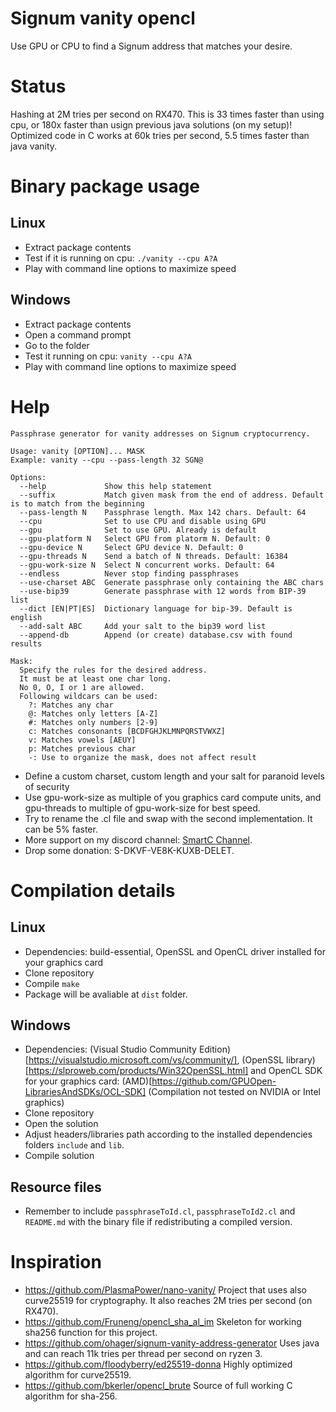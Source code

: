 # Signum vanity opencl
Use GPU or CPU to find a Signum address that matches your desire.

# Status
Hashing at 2M tries per second on RX470. This is 33 times faster than using cpu, or 180x faster than usign previous java solutions (on my setup)! Optimized code in C works at 60k tries per second, 5.5 times faster than java vanity.

# Binary package usage

## Linux
* Extract package contents
* Test if it is running on cpu: `./vanity --cpu A?A`
* Play with command line options to maximize speed

## Windows
* Extract package contents
* Open a command prompt
* Go to the folder
* Test it running on cpu: `vanity --cpu A?A`
* Play with command line options to maximize speed

# Help
```
Passphrase generator for vanity addresses on Signum cryptocurrency.

Usage: vanity [OPTION]... MASK
Example: vanity --cpu --pass-length 32 SGN@

Options:
  --help             Show this help statement
  --suffix           Match given mask from the end of address. Default is to match from the beginning
  --pass-length N    Passphrase length. Max 142 chars. Default: 64
  --cpu              Set to use CPU and disable using GPU
  --gpu              Set to use GPU. Already is default
  --gpu-platform N   Select GPU from platorm N. Default: 0
  --gpu-device N     Select GPU device N. Default: 0
  --gpu-threads N    Send a batch of N threads. Default: 16384
  --gpu-work-size N  Select N concurrent works. Default: 64
  --endless          Never stop finding passphrases
  --use-charset ABC  Generate passphrase only containing the ABC chars
  --use-bip39        Generate passphrase with 12 words from BIP-39 list
  --dict [EN|PT|ES]  Dictionary language for bip-39. Default is english
  --add-salt ABC     Add your salt to the bip39 word list
  --append-db        Append (or create) database.csv with found results

Mask:
  Specify the rules for the desired address.
  It must be at least one char long.
  No 0, O, I or 1 are allowed.
  Following wildcars can be used:
    ?: Matches any char
    @: Matches only letters [A-Z]
    #: Matches only numbers [2-9]
    c: Matches consonants [BCDFGHJKLMNPQRSTVWXZ]
    v: Matches vowels [AEUY]
    p: Matches previous char
    -: Use to organize the mask, does not affect result
```

* Define a custom charset, custom length and your salt for paranoid levels of security
* Use gpu-work-size as multiple of you graphics card compute units, and gpu-threads to multiple of gpu-work-size for best speed.
* Try to rename the .cl file and swap with the second implementation. It can be 5% faster.
* More support on my discord channel: [SmartC Channel](https://discord.gg/pQHnBRYE5c).
* Drop some donation: S-DKVF-VE8K-KUXB-DELET.

# Compilation details

## Linux
* Dependencies: build-essential, OpenSSL and OpenCL driver installed for your graphics card
* Clone repository
* Compile `make`
* Package will be avaliable at `dist` folder.

## Windows
* Dependencies: (Visual Studio Community Edition)[https://visualstudio.microsoft.com/vs/community/], (OpenSSL library)[https://slproweb.com/products/Win32OpenSSL.html] and OpenCL SDK for your graphics card: (AMD)[https://github.com/GPUOpen-LibrariesAndSDKs/OCL-SDK] (Compilation not tested on NVIDIA or Intel graphics)
* Clone repository
* Open the solution
* Adjust headers/libraries path according to the installed dependencies folders `include` and `lib`.
* Compile solution

## Resource files
* Remember to include `passphraseToId.cl`, `passphraseToId2.cl` and `README.md` with the binary file if redistributing a compiled version.

# Inspiration
* https://github.com/PlasmaPower/nano-vanity/ Project that uses also curve25519 for cryptography. It also reaches 2M tries per second (on RX470).
* https://github.com/Fruneng/opencl_sha_al_im Skeleton for working sha256 function for this project.
* https://github.com/ohager/signum-vanity-address-generator Uses java and can reach 11k tries per thread per second on ryzen 3.
* https://github.com/floodyberry/ed25519-donna Highly optimized algorithm for curve25519.
* https://github.com/bkerler/opencl_brute Source of full working C algorithm for sha-256.
